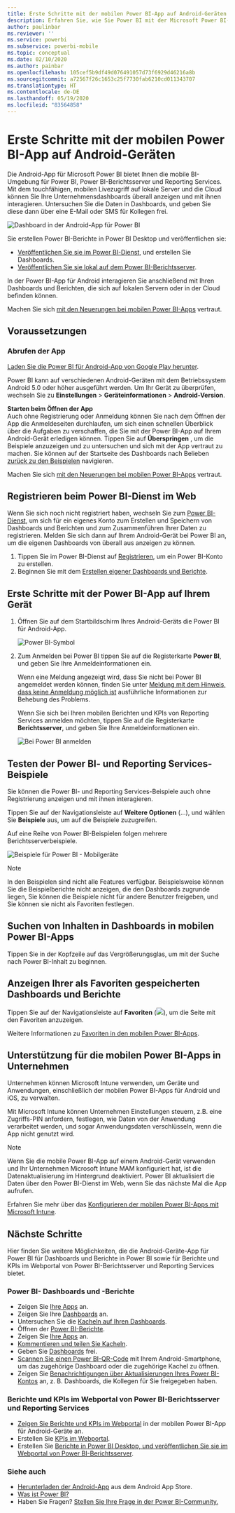 ```yaml
---
title: Erste Schritte mit der mobilen Power BI-App auf Android-Geräten
description: Erfahren Sie, wie Sie Power BI mit der Microsoft Power BI-App für Android mobil nutzen können und Zugriff auf Unternehmensdaten auf lokalen Servern und in der Cloud erhalten.
author: paulinbar
ms.reviewer: ''
ms.service: powerbi
ms.subservice: powerbi-mobile
ms.topic: conceptual
ms.date: 02/10/2020
ms.author: painbar
ms.openlocfilehash: 105cef5b9df49d076491057d73f6929d46216a8b
ms.sourcegitcommit: a72567f26c1653c25f7730fab6210cd011343707
ms.translationtype: HT
ms.contentlocale: de-DE
ms.lasthandoff: 05/19/2020
ms.locfileid: "83564858"
---
```

# <a name="get-started-with-the-power-bi-mobile-app-on-android-devices"></a>Erste Schritte mit der mobilen Power BI-App auf Android-Geräten
Die Android-App für Microsoft Power BI bietet Ihnen die mobile BI-Umgebung für Power BI, Power BI-Berichtsserver und Reporting Services. Mit dem touchfähigen, mobilen Livezugriff auf lokale Server und die Cloud können Sie Ihre Unternehmensdashboards überall anzeigen und mit ihnen interagieren. Untersuchen Sie die Daten in Dashboards, und geben Sie diese dann über eine E-Mail oder SMS für Kollegen frei. 

![Dashboard in der Android-App für Power BI](./media/mobile-android-app-get-started/power-bi-android-dashboard-optimized-090117.png)

Sie erstellen Power BI-Berichte in Power BI Desktop und veröffentlichen sie:

* [Veröffentlichen Sie sie im Power BI-Dienst](../../fundamentals/power-bi-overview.md), und erstellen Sie Dashboards.
* [Veröffentlichen Sie sie lokal auf dem Power BI-Berichtsserver](../../report-server/quickstart-create-powerbi-report.md).

In der Power BI-App für Android interagieren Sie anschließend mit Ihren Dashboards und Berichten, die sich auf lokalen Servern oder in der Cloud befinden können.

Machen Sie sich [mit den Neuerungen bei mobilen Power BI-Apps](mobile-whats-new-in-the-mobile-apps.md) vertraut.

## <a name="prerequisites"></a>Voraussetzungen

### <a name="get-the-app"></a>Abrufen der App

[Laden Sie die Power BI für Android-App von Google Play herunter](https://go.microsoft.com/fwlink/?LinkID=544867).
  
Power BI kann auf verschiedenen Android-Geräten mit dem Betriebssystem Android 5.0 oder höher ausgeführt werden. Um Ihr Gerät zu überprüfen, wechseln Sie zu **Einstellungen** > **Geräteinformationen** > **Android-Version**. 

**Starten beim Öffnen der App**    
Auch ohne Registrierung oder Anmeldung können Sie nach dem Öffnen der App die Anmeldeseiten durchlaufen, um sich einen schnellen Überblick über die Aufgaben zu verschaffen, die Sie mit der Power BI-App auf Ihrem Android-Gerät erledigen können. Tippen Sie auf **Überspringen** , um die Beispiele anzuzeigen und zu untersuchen und sich mit der App vertraut zu machen. Sie können auf der Startseite des Dashboards nach Belieben [zurück zu den Beispielen](mobile-android-app-get-started.md#try-the-power-bi-and-reporting-services-samples) navigieren.

Machen Sie sich [mit den Neuerungen bei mobilen Power BI-Apps](mobile-whats-new-in-the-mobile-apps.md) vertraut.

## <a name="sign-up-for-the-power-bi-service-on-the-web"></a>Registrieren beim Power BI-Dienst im Web
Wenn Sie sich noch nicht registriert haben, wechseln Sie zum [Power BI-Dienst](https://powerbi.com/), um sich für ein eigenes Konto zum Erstellen und Speichern von Dashboards und Berichten und zum Zusammenführen Ihrer Daten zu registrieren. Melden Sie sich dann auf Ihrem Android-Gerät bei Power BI an, um die eigenen Dashboards von überall aus anzeigen zu können.

1. Tippen Sie im Power BI-Dienst auf [Registrieren](https://go.microsoft.com/fwlink/?LinkID=513879), um ein Power BI-Konto zu erstellen.
2. Beginnen Sie mit dem [Erstellen eigener Dashboards und Berichte](../../fundamentals/service-get-started.md).

## <a name="get-started-with-the-power-bi-app-on-your-device"></a>Erste Schritte mit der Power BI-App auf Ihrem Gerät
1. Öffnen Sie auf dem Startbildschirm Ihres Android-Geräts die Power BI für Android-App.
   
   ![Power BI-Symbol](./media/mobile-android-app-get-started/power-bi-logo-android.png)
2. Zum Anmelden bei Power BI tippen Sie auf die Registerkarte **Power BI**, und geben Sie Ihre Anmeldeinformationen ein.

    Wenn eine Meldung angezeigt wird, dass Sie nicht bei Power BI angemeldet werden können, finden Sie unter [Meldung mit dem Hinweis, dass keine Anmeldung möglich ist](mobile-android-app-error-corporate-ssl-account-is-untrusted.md) ausführliche Informationen zur Behebung des Problems.

   Wenn Sie sich bei Ihren mobilen Berichten und KPIs von Reporting Services anmelden möchten, tippen Sie auf die Registerkarte **Berichtsserver**, und geben Sie Ihre Anmeldeinformationen ein.
   
   ![Bei Power BI anmelden](./media/mobile-android-app-get-started/power-bi-connect-to-login.png)

## <a name="try-the-power-bi-and-reporting-services-samples"></a>Testen der Power BI- und Reporting Services-Beispiele
Sie können die Power BI- und Reporting Services-Beispiele auch ohne Registrierung anzeigen und mit ihnen interagieren.

Tippen Sie auf der Navigationsleiste auf **Weitere Optionen** (...), und wählen Sie **Beispiele** aus, um auf die Beispiele zuzugreifen.

Auf eine Reihe von Power BI-Beispielen folgen mehrere Berichtsserverbeispiele.
   
   ![Beispiele für Power BI - Mobilgeräte](./media/mobile-android-app-get-started/power-bi-android-power-bi-samples.png)

   
   > [!NOTE]
   > In den Beispielen sind nicht alle Features verfügbar. Beispielsweise können Sie die Beispielberichte nicht anzeigen, die den Dashboards zugrunde liegen, Sie können die Beispiele nicht für andere Benutzer freigeben, und Sie können sie nicht als Favoriten festlegen. 
   > 
   >

## <a name="find-your-content-in-the-power-bi-mobile-apps"></a>Suchen von Inhalten in Dashboards in mobilen Power BI-Apps

Tippen Sie in der Kopfzeile auf das Vergrößerungsglas, um mit der Suche nach Power BI-Inhalt zu beginnen.

## <a name="view-your-favorite-dashboards-and-reports"></a>Anzeigen Ihrer als Favoriten gespeicherten Dashboards und Berichte
Tippen Sie auf der Navigationsleiste auf **Favoriten** (![](./media/mobile-android-app-get-started/power-bi-mobile-apps-home-favorites-icon.png)), um die Seite mit den Favoriten anzuzeigen. 

Weitere Informationen zu [Favoriten in den mobilen Power BI-Apps](mobile-apps-favorites.md).

## <a name="enterprise-support-for-the-power-bi-mobile-apps"></a>Unterstützung für die mobilen Power BI-Apps in Unternehmen
Unternehmen können Microsoft Intune verwenden, um Geräte und Anwendungen, einschließlich der mobilen Power BI-Apps für Android und iOS, zu verwalten.

Mit Microsoft Intune können Unternehmen Einstellungen steuern, z.B. eine Zugriffs-PIN anfordern, festlegen, wie Daten von der Anwendung verarbeitet werden, und sogar Anwendungsdaten verschlüsseln, wenn die App nicht genutzt wird.

> [!NOTE]
> Wenn Sie die mobile Power BI-App auf einem Android-Gerät verwenden und Ihr Unternehmen Microsoft Intune MAM konfiguriert hat, ist die Datenaktualisierung im Hintergrund deaktiviert. Power BI aktualisiert die Daten über den Power BI-Dienst im Web, wenn Sie das nächste Mal die App aufrufen.
> 
> 

Erfahren Sie mehr über das [Konfigurieren der mobilen Power BI-Apps mit Microsoft Intune](../../admin/service-admin-mobile-intune.md). 

## <a name="next-steps"></a>Nächste Schritte
Hier finden Sie weitere Möglichkeiten, die die Android-Geräte-App für Power BI für Dashboards und Berichte in Power BI sowie für Berichte und KPIs im Webportal von Power BI-Berichtsserver und Reporting Services bietet.

### <a name="power-bi-dashboards-and-reports"></a>Power BI- Dashboards und -Berichte
* Zeigen Sie [Ihre Apps](../../collaborate-share/service-create-distribute-apps.md) an.
* Zeigen Sie Ihre [Dashboards](mobile-apps-view-dashboard.md) an.
* Untersuchen Sie die [Kacheln auf Ihren Dashboards](mobile-tiles-in-the-mobile-apps.md).
* Öffnen der [Power BI-Berichte](mobile-reports-in-the-mobile-apps.md).
* Zeigen Sie [Ihre Apps](../../collaborate-share/service-create-distribute-apps.md) an.
* [Kommentieren und teilen Sie Kacheln](mobile-annotate-and-share-a-tile-from-the-mobile-apps.md).
* Geben Sie [Dashboards](mobile-share-dashboard-from-the-mobile-apps.md) frei.
* [Scannen Sie einen Power BI-QR-Code](mobile-apps-qr-code.md) mit Ihrem Android-Smartphone, um das zugehörige Dashboard oder die zugehörige Kachel zu öffnen. 
* Zeigen Sie [Benachrichtigungen über Aktualisierungen Ihres Power BI-Kontos](mobile-apps-notification-center.md) an, z. B. Dashboards, die Kollegen für Sie freigegeben haben.

### <a name="reports-and-kpis-on-the-power-bi-report-server-and-reporting-services-web-portals"></a>Berichte und KPIs im Webportal von Power BI-Berichtsserver und Reporting Services
* [Zeigen Sie Berichte und KPIs im Webportal](mobile-app-ssrs-kpis-mobile-on-premises-reports.md) in der mobilen Power BI-App für Android-Geräte an.
* Erstellen Sie [KPIs im Webportal](https://docs.microsoft.com/sql/reporting-services/working-with-kpis-in-reporting-services).
* Erstellen Sie [Berichte in Power BI Desktop, und veröffentlichen Sie sie im Webportal von Power BI-Berichtsserver](../../report-server/quickstart-create-powerbi-report.md).

### <a name="see-also"></a>Siehe auch
* [Herunterladen der Android-App](https://go.microsoft.com/fwlink/?LinkID=544867) aus dem Android App Store.
* [Was ist Power BI?](../../fundamentals/power-bi-overview.md)
* Haben Sie Fragen? [Stellen Sie Ihre Frage in der Power BI-Community.](https://community.powerbi.com/)
